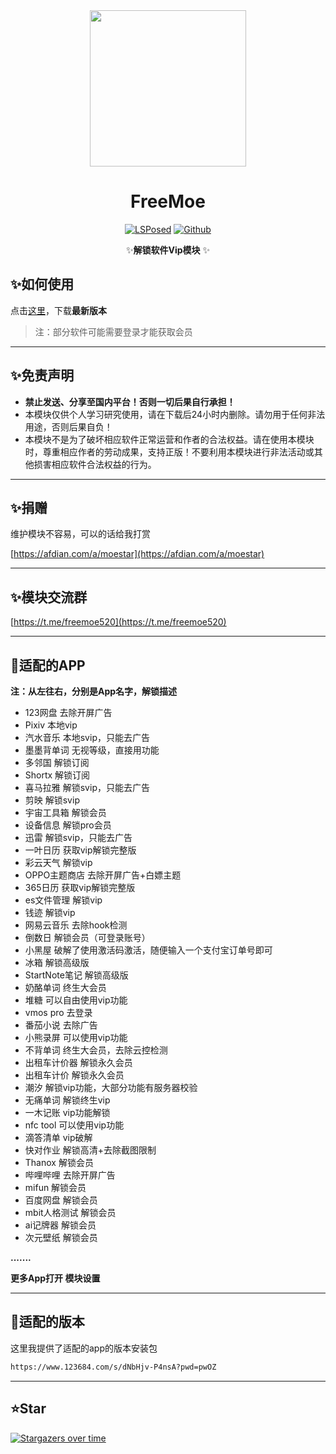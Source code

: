 <div align="center">
<img src="https://s21.ax1x.com/2025/10/18/pVLtofP.png"  width="250" height="250" />


# FreeMoe
[![LSPosed](https://img.shields.io/badge/LSPosed-Module-blue.svg)](https://github.com/Xposed-Modules-Repo/me.feimeng.vip/releases)
[![Github](https://img.shields.io/badge/Github-FreeMoe-black.svg)](https://github.com/HunMoe/FreeMoe)


✨**解锁软件Vip模块** ✨

</div>


## ✨如何使用

点击[这里](https://github.com/Xposed-Modules-Repo/me.feimeng.vip/releases)，下载**最新版本**

> 注：部分软件可能需要登录才能获取会员

---

## ✨免责声明

- **禁止发送、分享至国内平台！否则一切后果自行承担！**
- 本模块仅供个人学习研究使用，请在下载后24小时内删除。请勿用于任何非法用途，否则后果自负！
- 本模块不是为了破坏相应软件正常运营和作者的合法权益。请在使用本模块时，尊重相应作者的劳动成果，支持正版！不要利用本模块进行非法活动或其他损害相应软件合法权益的行为。


---

## ✨捐赠

维护模块不容易，可以的话给我打赏

[https://afdian.com/a/moestar](https://afdian.com/a/moestar)

---

## ✨模块交流群

[https://t.me/freemoe520](https://t.me/freemoe520)

---

## 🎇适配的APP

**注：从左往右，分别是App名字，解锁描述**

- 123网盘 去除开屏广告
- Pixiv 本地vip
- 汽水音乐 本地svip，只能去广告
- 墨墨背单词 无视等级，直接用功能
- 多邻国 解锁订阅
- Shortx 解锁订阅
- 喜马拉雅 解锁svip，只能去广告
- 剪映 解锁svip
- 宇宙工具箱 解锁会员
- 设备信息 解锁pro会员
- 迅雷 解锁svip，只能去广告
- 一叶日历 获取vip解锁完整版
- 彩云天气 解锁vip
- OPPO主题商店 去除开屏广告+白嫖主题
- 365日历 获取vip解锁完整版
- es文件管理 解锁vip
- 钱迹 解锁vip
- 网易云音乐 去除hook检测
- 倒数日  解锁会员（可登录账号）
- 小黑屋 破解了使用激活码激活，随便输入一个支付宝订单号即可
- 冰箱 解锁高级版
- StartNote笔记 解锁高级版
- 奶酪单词 终生大会员
- 堆糖 可以自由使用vip功能
- vmos pro 去登录
- 番茄小说 去除广告 
- 小熊录屏 可以使用vip功能
- 不背单词 终生大会员，去除云控检测
- 出租车计价器 解锁永久会员
- 出租车计价 解锁永久会员
- 潮汐 解锁vip功能，大部分功能有服务器校验
- 无痛单词 解锁终生vip
- 一木记账 vip功能解锁
- nfc tool 可以使用vip功能
- 滴答清单 vip破解
- 快对作业 解锁高清+去除截图限制
- Thanox 解锁会员
- 哔哩哔哩 去除开屏广告
- mifun 解锁会员
- 百度网盘 解锁会员
- mbit人格测试 解锁会员
- ai记牌器 解锁会员
- 次元壁纸 解锁会员

**.......**

**更多App打开 模块设置**

---

## 🍋适配的版本

这里我提供了适配的app的版本安装包

```bash
https://www.123684.com/s/dNbHjv-P4nsA?pwd=pwOZ
```

---

## ⭐Star

[![Stargazers over time](https://starchart.cc/HunMoe/FreeMoe.svg)](https://starchart.cc/HunMoe/FreeMoe/)

## 

